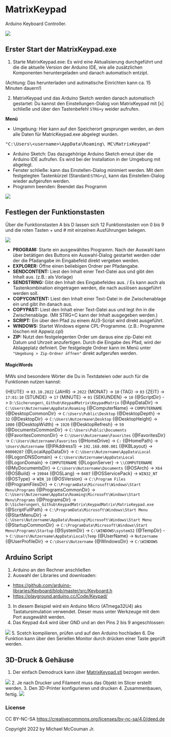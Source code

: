 # MatrixKeypad
Arduino Keyboard Controller.

<img src="https://github.com/ArduinoNanoProjects/MatrixKeypad/blob/main/screenshot1.jpg"/>


## Erster Start der MatrixKeypad.exe

1. Starte MatrixKeypad.exe: Es wird eine Aktualisierung durchgeführt und die die aktuelle Version der Arduino IDE, wie alle zusätzlichen Komponenten heruntergeladen und danach automatisch entzipt.

(Achtung: Das herunterladen und autimatische Einrichten kann ca. 15 Minuten dauern!)

2. MatrixKeypad und das Arduino Sketch werden danach automatisch gestartet: Du kannst den Einstellungen-Dialog von MatrixKeypad mit [x] schließe und über den Tastenbefehl `STRG+y` weider aufrufen. 

**Menü**
- Umgebung: Hier kann auf den Speicherort gesprungen werden, an dem alle Daten für MatricKeypad.exe abgelegt wurden.
<pre>"C:\Users\&lt;username&gt;\AppData\Roaming\_MC\MatrixKeypad"</pre>
- Arduino Sketch: Das dazugehörige Arduino Sketch erneut über die Arduino IDE aufrufen. Es wird bei der Installation in der Umgebung mit abgelegt.
- Fenster schließe: kann das Einstellen-Dialog minimiert werden. Mit dem festgelegten Tastenkürzel (Standard:`STRG+y`), kann das Einstellen-Dialog wieder aufgerufen werden.
- Programm beenden: Beendet das Programm

<img src="https://github.com/ArduinoNanoProjects/MatrixKeypad/blob/main/screenshot3.jpg"/>


## Festlegen der Funktionstasten

Über die Funktionstasten A bis D lassen sich 12 Funktionstasten von 0 bis 9 und die roten Tasten + und # mit einzelnen Ausführungen belegen.

<img src="https://github.com/ArduinoNanoProjects/MatrixKeypad/blob/main/screenshot4.jpg"/>

- **PROGRAM:** Starte ein ausgewähltes Programm. Nach der Auswahl kann über betätigen des Buttons ein Auswahl-Dialog gestartet werden oder der die Pfadangabe im Eingabefeld direkt vergeben werden.
- **EXPLORER:** Öffne einen beliebigen Ordner per Pfadangabe.
- **SENDCONTENT:** Liest den Inhalt einer Text-Datei aus und gibt den Inhalt aus. (z.B.: als Vorlage)
- **SENDSTRING:** Gibt den Inhalt des Eingabefeldes aus. / Es kann auch als Tastenkombination eingetragen werden, die nach auslösen ausgeführt werden soll.
- **COPYCONTENT:** Liest den Inhalt einer Text-Datei in die Zwischenablage ein und gibt ihn danach aus.
- **COPYPAST:** Liest den Inhalt einer Text-Datei aus und legt ihn in die Zwischenablage. (Mit STRG+C kann der Inhalt ausgegeben werden.)
- **SCRIPT:** Ein über den Pfad zu einem AU3-Script wird direkt ausgeführt.
- **WINDOWS:** Startet Windows eigene CPL-Programme. (z.B.: Programme löschen mit Appwiz.cpl)
- **ZIP:** Nutzt den festgelegenten Order um daraus eine zip-Datei mit Datum und Uhrzeit anzufertigen. Durch die Eingabe des Pfad, wird der Ablageplatz definiert. Der festgelegte Ordner kann im Menü unter `"Umgebung > Zip-Ordner öffnen"` direkt aufgerufen werden.

#### MagicWords

MWs sind besondere Wörter die Du in Textdateien oder auch für die Funktionen nutzen kannst:

{HEUTE} -> `03.10.2022`
{JAHR} -> `2022`
{MONAT} -> `10`
{TAG} -> `03`
{ZEIT} -> `17:01:10`
{STUNDE} -> `17`
{MINUTE} -> `01`
{SEKUNDEN} -> `10`
{@ScriptDir} -> `D:\Sicherungen\_Github\KeypadMatrix\KeypadMatrix`
{@AppDataDir} -> `C:\Users\Nutzername\AppData\Roaming`
{@ComputerName} -> `COMPUTERNAME`
{@DesktopCommonDir} -> `C:\Users\Public\Desktop`
{@DesktopDepth} -> `32`
{@DesktopDir} -> `C:\Users\Nutzermane\Desktop`
{@DesktopHeight} -> `1080`
{@DesktopWidth} -> `1920`
{@DesktopRefresh} -> `59`
{@DocumentsCommonDir} -> `C:\Users\Public\Documents`
{@FavoritesCommonDir} -> `C:\Users\Nutzername\Favorites`
{@FavoritesDir} -> `C:\Users\Nutzername\Favorites`
{@HomeDrive} -> `C:`
{@HomePath} -> `\Users\Nutzername`
{@IPAddress1} -> `192.168.000.001`
{@KBLayout} -> `00000207` 
{@LocalAppDataDir} -> `C:\Users\Nutzername\AppData\Local`
{@LogonDNSDomain} -> `C:\Users\Nutzername\AppData\Local`
{@LogonDomain} -> `COMPUTERNAME`
{@LogonServer} -> `\\COMPUTERNAME`
{@MyDocumentsDir} -> `C:\Users\Nutzername\Documents`
{@OSArch} -> `X64`
{@OSBuild} -> `19044`
{@OSLang} -> `0407`
{@OSServicePack} -> `WIN32_NT`
{@OSType} -> `WIN_10`
{@OSVersion} -> `C:\Program Files`
{@ProgramFilesDir} -> `C:\ProgramData\Microsoft\Windows\Start Menu\Programs`
{@ProgramsCommonDir} -> `C:\Users\Nutzername\AppData\Roaming\Microsoft\Windows\Start Menu\Programs`
{@ProgramsDir} -> `D:\Sicherungen\_Github\KeypadMatrix\KeypadMatrix\MatrixKeypad.exe`
{@ScriptFullPath} -> `C:\ProgramData\Microsoft\Windows\Start Menu`
{@StartMenuDir} -> `C:\Users\Nutzername\AppData\Roaming\Microsoft\Windows\Start Menu`
{@StartupCommonDir} -> `C:\ProgramData\Microsoft\Windows\Start Menu\Programs\Startup`
{@SystemDir} -> `C:\WINDOWS\system32`
{@TempDir} -> `C:\Users\Nutzername\AppData\Local\Temp`
{@UserName} -> `Nutzername`
{@UserProfileDir} -> `C:\Users\Nutzername`
{@WindowsDir} -> `C:\WINDOWS`


## Arduino Script

1. Arduino an den Rechner anschließen
2. Auswahl der Libraries und downloaden:
- https://github.com/arduino-libraries/Keyboard/blob/master/src/Keyboard.h
- https://playground.arduino.cc/Code/Keypad/
3. In diesem Beispiel wird ein Arduino Micro (ATmega32U4) aks Tastatursimulation verwendet.
Dieser muss unter Werkzeuge mit dem Port ausgewählt werden.
4. Das Keypad 4x4 wird über GND und an den Pins 2 bis 9 angeschlossen:
<img src="https://github.com/ArduinoNanoProjects/MatrixKeypad/blob/main/screenshot5.jpg"/>
5. Scetch kompilieren, prüfen und auf den Arduino hochladen
6. Die Funktion kann über den Seriellen Monitor durch drücken einer Taste geprüft werden.

## 3D-Druck & Gehäuse

1. Der einfach Demodruck kann über <a href="https://github.com/ArduinoNanoProjects/MatrixKeypad/blob/main/3dPrint/MatrixKeypad.stl">MatrixKeypad.stl</a> bezogen werden.
<img src="https://github.com/ArduinoNanoProjects/MatrixKeypad/blob/main/screenshot6.jpg"/>
2. Je nach Drucker und Filament muss das Objekt im Slicer erstellt werden.
3. Den 3D-Printer konfigurieren und drucken  
4. Zusammenbauen, fertig.
<img src="https://github.com/ArduinoNanoProjects/MatrixKeypad/blob/main/screenshot2.jpg"/>

### License

CC BY-NC-SA
https://creativecommons.org/licenses/by-nc-sa/4.0/deed.de

Copyright 2022 by Michael McCouman Jr.